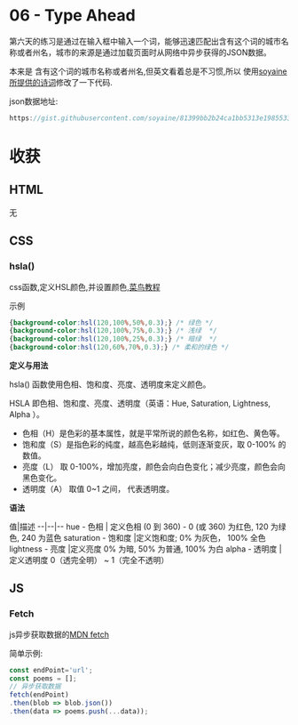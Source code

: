 # 06 - Type Ahead
第六天的练习是通过在输入框中输入一个词，能够迅速匹配出含有这个词的城市名称或者州名，城市的来源是通过加载页面时从网络中异步获得的JSON数据。


本来是 含有这个词的城市名称或者州名,但英文看着总是不习惯,所以 使用[soyaine所提供的诗词](https://github.com/soyaine/JavaScript30/blob/master/06%20-%20Type%20Ahead/README.md)修改了一下代码.

json数据地址:
```js
https://gist.githubusercontent.com/soyaine/81399bb2b24ca1bb5313e1985533c640/raw/bdf7df2cbcf70706c4a5e51a7dfb8c933ed78878/TangPoetry.json
```

# 收获
## HTML
无
## CSS
### hsla()
css函数,定义HSL颜色,并设置颜色,[菜鸟教程](https://www.runoob.com/cssref/func-hsla.html)

示例
```css
{background-color:hsl(120,100%,50%,0.3);} /* 绿色 */
{background-color:hsl(120,100%,75%,0.3);} /* 浅绿  */
{background-color:hsl(120,100%,25%,0.3);} /* 暗绿  */
{background-color:hsl(120,60%,70%,0.3);} /* 柔和的绿色 */
```

**定义与用法**

hsla() 函数使用色相、饱和度、亮度、透明度来定义颜色。

HSLA 即色相、饱和度、亮度、透明度（英语：Hue, Saturation, Lightness, Alpha ）。
- 色相（H）是色彩的基本属性，就是平常所说的颜色名称，如红色、黄色等。
- 饱和度（S）是指色彩的纯度，越高色彩越纯，低则逐渐变灰，取 0-100% 的数值。
- 亮度（L） 取 0-100%，增加亮度，颜色会向白色变化；减少亮度，颜色会向黑色变化。
- 透明度（A） 取值 0~1 之间， 代表透明度。

**语法**

值|描述
--|--|--
hue - 色相	| 定义色相 (0 到 360) - 0 (或 360) 为红色, 120 为绿色, 240 为蓝色
saturation - 饱和度	|定义饱和度; 0% 为灰色， 100% 全色
lightness - 亮度	|定义亮度 0% 为暗, 50% 为普通, 100% 为白
alpha - 透明度	|定义透明度 0（透完全明） ~ 1（完全不透明）
## JS
### Fetch
js异步获取数据的[MDN fetch](https://developer.mozilla.org/zh-CN/docs/Web/API/Fetch_API)

简单示例:
```js
const endPoint='url';
const poems = [];
// 异步获取数据
fetch(endPoint)
.then(blob => blob.json())
.then(data => poems.push(...data));
```
